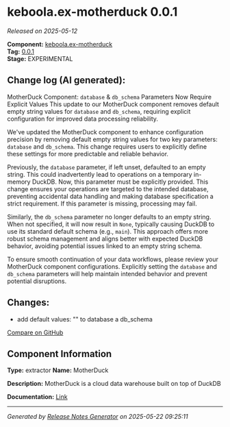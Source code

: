 #  keboola.ex-motherduck 0.0.1

_Released on 2025-05-12_

**Component:** [keboola.ex-motherduck](https://github.com/keboola/component-motherduck)  
**Tag:** [0.0.1](https://github.com/keboola/component-motherduck/releases/tag/0.0.1)  
**Stage:** EXPERIMENTAL


## Change log (AI generated):
MotherDuck Component: `database` & `db_schema` Parameters Now Require Explicit Values
This update to our MotherDuck component removes default empty string values for `database` and `db_schema`, requiring explicit configuration for improved data processing reliability.

We've updated the MotherDuck component to enhance configuration precision by removing default empty string values for two key parameters: `database` and `db_schema`. This change requires users to explicitly define these settings for more predictable and reliable behavior.

Previously, the `database` parameter, if left unset, defaulted to an empty string. This could inadvertently lead to operations on a temporary in-memory DuckDB. Now, this parameter must be explicitly provided. This change ensures your operations are targeted to the intended database, preventing accidental data handling and making database specification a strict requirement. If this parameter is missing, processing may fail.

Similarly, the `db_schema` parameter no longer defaults to an empty string. When not specified, it will now result in `None`, typically causing DuckDB to use its standard default schema (e.g., `main`). This approach offers more robust schema management and aligns better with expected DuckDB behavior, avoiding potential issues linked to an empty string schema.

To ensure smooth continuation of your data workflows, please review your MotherDuck component configurations. Explicitly setting the `database` and `db_schema` parameters will help maintain intended behavior and prevent potential disruptions.



## Changes:



- add default values: "" to database a db_schema 



[Compare on GitHub](https://github.com/keboola/component-motherduck/compare/0.0.6...0.0.1)



## Component Information
**Type:** extractor
**Name:** MotherDuck

**Description:** MotherDuck is a cloud data warehouse built on top of DuckDB


**Documentation:** [Link](https://github.com/keboola/component-motherduck/blob/master/README.md)



---
_Generated by [Release Notes Generator](https://github.com/keboola/release-notes-generator)
on 2025-05-22 09:25:11_